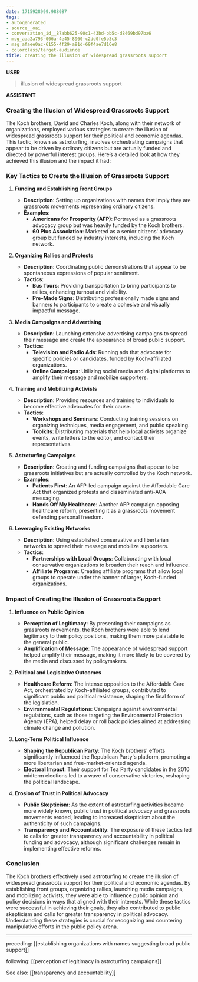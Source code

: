```yaml
---
date: 1715928999.988087
tags:
- autogenerated
- source__oai
- conversation_id__87abb625-90c1-43bd-bb5c-d8469bd97ba6
- msg_aaa2a793-006a-4e45-8960-c2dd0fe5b3c3
- msg_afaee0ac-6155-4f29-a91d-69f4ae7d16e8
- colorclass/target-audience
title: creating the illusion of widespread grassroots support
---
```


**USER**

> illusion of widespread grassroots support


**ASSISTANT**

### Creating the Illusion of Widespread Grassroots Support

The Koch brothers, David and Charles Koch, along with their network of organizations, employed various strategies to create the illusion of widespread grassroots support for their political and economic agendas. This tactic, known as astroturfing, involves orchestrating campaigns that appear to be driven by ordinary citizens but are actually funded and directed by powerful interest groups. Here’s a detailed look at how they achieved this illusion and the impact it had:

### Key Tactics to Create the Illusion of Grassroots Support

1. **Funding and Establishing Front Groups**
   - **Description**: Setting up organizations with names that imply they are grassroots movements representing ordinary citizens.
   - **Examples**:
     - **Americans for Prosperity (AFP)**: Portrayed as a grassroots advocacy group but was heavily funded by the Koch brothers.
     - **60 Plus Association**: Marketed as a senior citizens' advocacy group but funded by industry interests, including the Koch network.

2. **Organizing Rallies and Protests**
   - **Description**: Coordinating public demonstrations that appear to be spontaneous expressions of popular sentiment.
   - **Tactics**:
     - **Bus Tours**: Providing transportation to bring participants to rallies, enhancing turnout and visibility.
     - **Pre-Made Signs**: Distributing professionally made signs and banners to participants to create a cohesive and visually impactful message.

3. **Media Campaigns and Advertising**
   - **Description**: Launching extensive advertising campaigns to spread their message and create the appearance of broad public support.
   - **Tactics**:
     - **Television and Radio Ads**: Running ads that advocate for specific policies or candidates, funded by Koch-affiliated organizations.
     - **Online Campaigns**: Utilizing social media and digital platforms to amplify their message and mobilize supporters.

4. **Training and Mobilizing Activists**
   - **Description**: Providing resources and training to individuals to become effective advocates for their cause.
   - **Tactics**:
     - **Workshops and Seminars**: Conducting training sessions on organizing techniques, media engagement, and public speaking.
     - **Toolkits**: Distributing materials that help local activists organize events, write letters to the editor, and contact their representatives.

5. **Astroturfing Campaigns**
   - **Description**: Creating and funding campaigns that appear to be grassroots initiatives but are actually controlled by the Koch network.
   - **Examples**:
     - **Patients First**: An AFP-led campaign against the Affordable Care Act that organized protests and disseminated anti-ACA messaging.
     - **Hands Off My Healthcare**: Another AFP campaign opposing healthcare reform, presenting it as a grassroots movement defending personal freedom.

6. **Leveraging Existing Networks**
   - **Description**: Using established conservative and libertarian networks to spread their message and mobilize supporters.
   - **Tactics**:
     - **Partnerships with Local Groups**: Collaborating with local conservative organizations to broaden their reach and influence.
     - **Affiliate Programs**: Creating affiliate programs that allow local groups to operate under the banner of larger, Koch-funded organizations.

### Impact of Creating the Illusion of Grassroots Support

1. **Influence on Public Opinion**
   - **Perception of Legitimacy**: By presenting their campaigns as grassroots movements, the Koch brothers were able to lend legitimacy to their policy positions, making them more palatable to the general public.
   - **Amplification of Message**: The appearance of widespread support helped amplify their message, making it more likely to be covered by the media and discussed by policymakers.

2. **Political and Legislative Outcomes**
   - **Healthcare Reform**: The intense opposition to the Affordable Care Act, orchestrated by Koch-affiliated groups, contributed to significant public and political resistance, shaping the final form of the legislation.
   - **Environmental Regulations**: Campaigns against environmental regulations, such as those targeting the Environmental Protection Agency (EPA), helped delay or roll back policies aimed at addressing climate change and pollution.

3. **Long-Term Political Influence**
   - **Shaping the Republican Party**: The Koch brothers' efforts significantly influenced the Republican Party's platform, promoting a more libertarian and free-market-oriented agenda.
   - **Electoral Impact**: Their support for Tea Party candidates in the 2010 midterm elections led to a wave of conservative victories, reshaping the political landscape.

4. **Erosion of Trust in Political Advocacy**
   - **Public Skepticism**: As the extent of astroturfing activities became more widely known, public trust in political advocacy and grassroots movements eroded, leading to increased skepticism about the authenticity of such campaigns.
   - **Transparency and Accountability**: The exposure of these tactics led to calls for greater transparency and accountability in political funding and advocacy, although significant challenges remain in implementing effective reforms.

### Conclusion

The Koch brothers effectively used astroturfing to create the illusion of widespread grassroots support for their political and economic agendas. By establishing front groups, organizing rallies, launching media campaigns, and mobilizing activists, they were able to influence public opinion and policy decisions in ways that aligned with their interests. While these tactics were successful in achieving their goals, they also contributed to public skepticism and calls for greater transparency in political advocacy. Understanding these strategies is crucial for recognizing and countering manipulative efforts in the public policy arena.


---

preceding: [[establishing organizations with names suggesting broad public support]]  


following: [[perception of legitimacy in astroturfing campaigns]]

See also: [[transparency and accountability]]
